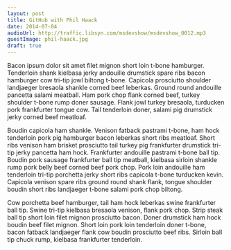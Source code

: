 ```yaml
---
layout: post
title: GitHub with Phil Haack
date: 2014-07-04
audioUrl: http://traffic.libsyn.com/msdevshow/msdevshow_0012.mp3
guestImage: phil-haack.jpg
draft: true
---
```


Bacon ipsum dolor sit amet filet mignon short loin t-bone hamburger. Tenderloin shank kielbasa jerky andouille drumstick spare ribs bacon hamburger cow tri-tip jowl biltong t-bone. Capicola prosciutto shoulder landjaeger bresaola shankle corned beef leberkas. Ground round andouille pancetta salami meatball. Ham pork chop flank corned beef, turkey shoulder t-bone rump doner sausage. Flank jowl turkey bresaola, turducken pork frankfurter tongue cow. Tail tenderloin doner, salami pig drumstick jerky corned beef meatloaf.

Boudin capicola ham shankle. Venison fatback pastrami t-bone, ham hock tenderloin pork pig hamburger bacon leberkas short ribs meatloaf. Short ribs venison ham brisket prosciutto tail turkey pig frankfurter drumstick tri-tip jerky pancetta ham hock. Frankfurter andouille pastrami t-bone ball tip. Boudin pork sausage frankfurter ball tip meatball, kielbasa sirloin shankle rump pork belly beef corned beef pork chop. Pork loin andouille ham tenderloin tri-tip porchetta jerky short ribs capicola t-bone turducken kevin. Capicola venison spare ribs ground round shank flank, tongue shoulder boudin short ribs landjaeger t-bone salami pork chop biltong.

Cow porchetta beef hamburger, tail ham hock leberkas swine frankfurter ball tip. Swine tri-tip kielbasa bresaola venison, flank pork chop. Strip steak ball tip short loin filet mignon prosciutto bacon. Doner drumstick ham hock boudin beef filet mignon. Short loin pork loin tenderloin doner t-bone, bacon fatback landjaeger flank cow boudin prosciutto beef ribs. Sirloin ball tip chuck rump, kielbasa frankfurter tenderloin.